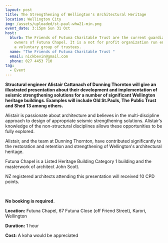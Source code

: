 ```yaml
---
layout: post
title: The Strengthening of Wellington's Architectural Heritage
location: Wellington City
img: /assets/uploaded/st-paul-whw21-min.png
event_date: 3:15pm Sun 31 Oct
host:
  blurb: The Friends of Futuna Charitable Trust are the current guardians and
    owners of Futuna Chapel. It is a not for profit organization run entirely by
    a voluntary group of trustees.
  name: "The Friends of Futuna Charitable Trust "
  email: nickbevin@gmail.com
  phone: 027 4453 710
tag:
  - Event
---
```

**Structural engineer Alistair Cattanach of Dunning Thornton will give an illustrated presentation about their development and implementation of seismic strengthening solutions for a number of significant Wellington heritage buildings. Examples will include Old St.Pauls, The Public Trust and Shed 13 among others.** 

Alistair is passionate about architecture and believes in the multi-discipline approach to design of appropriate seismic strengthening solutions. Alistair’s knowledge of the non-structural disciplines allows these opportunities to be fully explored. 

Alistair, and the team at Dunning Thornton, have contributed significantly to the restoration and retention and strengthening of Wellington's architectural heritage. 

Futuna Chapel is a Listed Heritage Building Category 1 building and the masterwork of architect John Scott. 

NZ registered architects attending this presentation will received 10 CPD points.

<br>

**No booking is required**. 

**Location:** Futuna Chapel, 67 Futuna Close (off Friend Street), Karori, Wellington

**Duration:** 1 hour

**Cost:** A koha would be appreciated